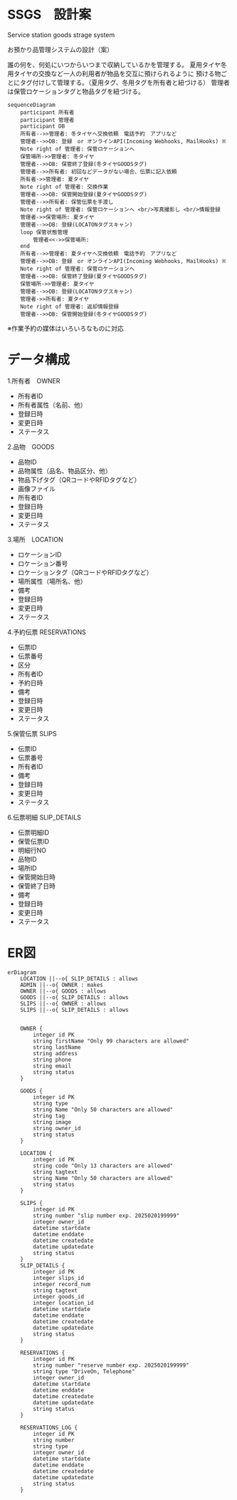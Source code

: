 # SSGS　設計案
Service station goods strage system

お預かり品管理システムの設計（案）

誰の何を、何処にいつからいつまで収納しているかを管理する。
夏用タイヤ冬用タイヤの交換など一人の利用者が物品を交互に預けられるように
預ける物ごとにタグ付けして管理する。（夏用タグ、冬用タグを所有者と紐づける）
管理者は保管ロケーションタグと物品タグを紐づける。

```mermaid
sequenceDiagram
    participant 所有者
    participant 管理者
    participant DB
    所有者-->>管理者: 冬タイヤへ交換依頼　電話予約　アプリなど
    管理者-->>DB: 登録　or オンラインAPI(Incoming Webhooks, MailHooks) ※
    Note right of 管理者: 保管ロケーションへ
    保管場所->>管理者: 冬タイヤ
    管理者-->>DB: 保管終了登録(冬タイヤGOODSタグ)
    管理者-->>所有者: 初回などデータがない場合、伝票に記入依頼
    所有者->>管理者: 夏タイヤ
    Note right of 管理者: 交換作業
    管理者-->>DB: 保管開始登録(夏タイヤGOODSタグ)
    管理者-->>所有者: 保管伝票を手渡し
    Note right of 管理者: 保管ロケーションへ <br/>写真撮影し <br/>情報登録
    管理者->>保管場所: 夏タイヤ
    管理者-->>DB: 登録(LOCATONタグスキャン)
    loop 保管状態管理
        管理者<<->>保管場所: 
    end
    所有者-->>管理者: 夏タイヤへ交換依頼　電話予約　アプリなど
    管理者-->>DB: 登録　or オンラインAPI(Incoming Webhooks, MailHooks) ※
    Note right of 管理者: 保管ロケーションへ
    管理者-->>DB: 保管終了登録(夏タイヤGOODSタグ)
    保管場所->>管理者: 夏タイヤ
    管理者-->>DB: 登録(LOCATONタグスキャン)
    管理者->>所有者: 夏タイヤ
    Note right of 管理者: 返却情報登録
    管理者-->>DB: 保管開始登録(冬タイヤGOODSタグ)
```
※作業予約の媒体はいろいろなものに対応

# データ構成

1.所有者　OWNER
* 所有者ID
* 所有者属性（名前、他）
* 登録日時
* 変更日時
* ステータス
  
2.品物　GOODS
* 品物ID
* 品物属性（品名、物品区分、他）
* 物品下げタグ（QRコードやRFIDタグなど）
* 画像ファイル
* 所有者ID
* 登録日時
* 変更日時
* ステータス
  
3.場所　LOCATION
* ロケーションID
* ロケーション番号
* ロケーションタグ（QRコードやRFIDタグなど）
* 場所属性（場所名、他）
* 備考
* 登録日時
* 変更日時
* ステータス
  
4.予約伝票 RESERVATIONS
* 伝票ID
* 伝票番号
* 区分
* 所有者ID
* 予約日時
* 備考
* 登録日時
* 変更日時
* ステータス
  
5.保管伝票 SLIPS
* 伝票ID
* 伝票番号
* 所有者ID
* 備考
* 登録日時
* 変更日時
* ステータス

6.伝票明細 SLIP_DETAILS
* 伝票明細ID
* 保管伝票ID
* 明細行NO
* 品物ID
* 場所ID
* 保管開始日時
* 保管終了日時
* 備考
* 登録日時
* 変更日時
* ステータス

# ER図
```mermaid
erDiagram
    LOCATION ||--o{ SLIP_DETAILS : allows
    ADMIN ||--o{ OWNER : makes
    OWNER ||--o{ GOODS : allows
    GOODS ||--o{ SLIP_DETAILS : allows
    SLIPS ||--o{ OWNER : allows
    SLIPS ||--o{ SLIP_DETAILS : allows

  
    OWNER {
        integer id PK
        string firstName "Only 99 characters are allowed"
        string lastName
        string address
        string phone
        string email
        string status
    }

    GOODS {
        integer id PK
        string type
        string Name "Only 50 characters are allowed"
        string tag 
        string image
        string owner_id
        string status
    }
  
    LOCATION {
        integer id PK
        string code "Only 13 characters are allowed"
        string tagtext
        string Name "Only 50 characters are allowed"
        string status
    }

    SLIPS {
        integer id PK
        string number "slip number exp. 2025020199999"
        integer owner_id
        datetime startdate
        datetime enddate
        datetime createdate
        datetime updatedate
        string status
    }
    SLIP_DETAILS {
        integer id PK
        integer slips_id
        integer record_num
        string tagtext
        integer goods_id
        integer location_id
        datetime startdate
        datetime enddate
        datetime createdate
        datetime updatedate
        string status
    }

    RESERVATIONS {
        integer id PK
        string number "reserve number exp. 2025020199999"
        string type "DriveOn, Telephone"
        integer owner_id
        datetime startdate
        datetime enddate
        datetime createdate
        datetime updatedate
        string status
    }

    RESERVATIONS_LOG {
        integer id PK
        string number
        string type
        integer owner_id
        datetime startdate
        datetime enddate
        datetime createdate
        datetime updatedate
        string status
    }
```





